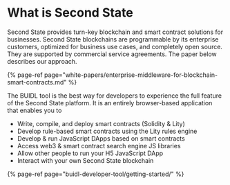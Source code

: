 # What is Second State

Second State provides turn-key blockchain and smart contract solutions for businesses. Second State blockchains are programmable by its enterprise customers, optimized for business use cases, and completely open source. They are supported by commercial service agreements. The paper below describes our approach.

{% page-ref page="white-papers/enterprise-middleware-for-blockchain-smart-contracts.md" %}

The BUIDL tool is the best way for developers to experience the full feature of the Second State platform. It is an entirely browser-based application that enables you to

* Write, compile, and deploy smart contracts \(Solidity & Lity\)
* Develop rule-based smart contracts using the Lity rules engine
* Develop & run JavaScript DApps based on smart contracts
* Access web3 & smart contract search engine JS libraries
* Allow other people to run your H5 JavaScript DApp
* Interact with your own Second State blockchain

{% page-ref page="buidl-developer-tool/getting-started/" %}



